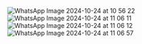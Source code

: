 ![WhatsApp Image 2024-10-24 at 10 56 22](https://github.com/user-attachments/assets/ebf2e8da-b7e6-4c92-bd73-9bd3d95c642b)
![WhatsApp Image 2024-10-24 at 11 06 11](https://github.com/user-attachments/assets/48ccfe5e-04c8-42be-8cb2-e1c18cec9b05)
![WhatsApp Image 2024-10-24 at 11 06 12](https://github.com/user-attachments/assets/38ca8ad0-dc43-4b1a-bd0a-7eaff3b66abb)
![WhatsApp Image 2024-10-24 at 11 06 57](https://github.com/user-attachments/assets/f70fc2e5-e794-4559-b294-e4ca1a9fbc87)
